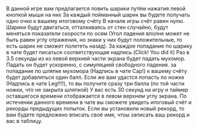 В данной игре вам предлагается ловить шарики путём нажатия левой кнопкой мыши на них
За каждый пойманный шарик вы будете получать одно очко к вашему итоговому счёту
В начале игры счёт равен нулю.
Шарики будут двигаться, отталкиваясь от стен случайно, будут меняться показатели скорости по осям (Угол падения вполне 
может не быть равен углу отражения, но знаки у  них будут положительные, то есть шарик не сможет полететь назад).
За каждое попадание по шарику в чате будет писаться соответствующая надпись (Click! You did it)
Раз в 3.5 секунды из из левой верхней части экрана будет падать мухомор.
Падать он будет ускоренно, с симуляцией свободного падения.
за попадание по шляпке мухомора (Надпись в чате Cap!) к вашему счёту будет добавляться один балл. 
Если же вам удастся попасть по ножке (Надпись в чате Leg!!!!), то вы получите сразу три балла 
(по той части ножки, что не закрыта шляпкой)
У вас есть 30 секунд на игру и таймер оставшегося времени отображается в левом верхнем углу экрана.
По истечении данного времени в чате вы сможете увидеть итоговый счёт и рекорды предыдущих попыток. 
Если вы установили новый рекорд, то вам будете предложено вписать своё имя, чтоы записать ваш рекорд и вас в таблицу.
